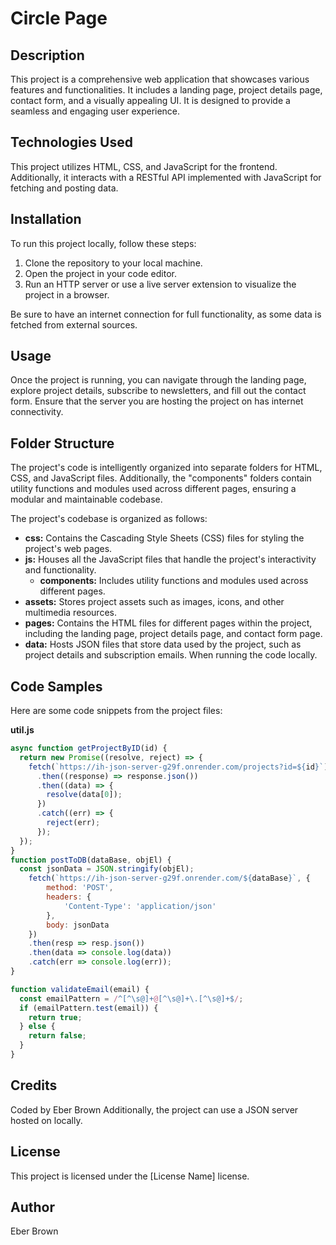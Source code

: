 # Circle Page

## Description
This project is a comprehensive web application that showcases various features and functionalities. It includes a landing page, project details page, contact form, and a visually appealing UI. It is designed to provide a seamless and engaging user experience.

## Technologies Used
This project utilizes HTML, CSS, and JavaScript for the frontend. Additionally, it interacts with a RESTful API implemented with JavaScript for fetching and posting data.

## Installation
To run this project locally, follow these steps:
1. Clone the repository to your local machine.
2. Open the project in your code editor.
3. Run an HTTP server or use a live server extension to visualize the project in a browser.

Be sure to have an internet connection for full functionality, as some data is fetched from external sources.

## Usage
Once the project is running, you can navigate through the landing page, explore project details, subscribe to newsletters, and fill out the contact form. Ensure that the server you are hosting the project on has internet connectivity.

## Folder Structure
The project's code is intelligently organized into separate folders for HTML, CSS, and JavaScript files. Additionally, the "components" folders contain utility functions and modules used across different pages, ensuring a modular and maintainable codebase.

The project's codebase is organized as follows:

- **css:** Contains the Cascading Style Sheets (CSS) files for styling the project's web pages.
- **js:** Houses all the JavaScript files that handle the project's interactivity and functionality.
    - **components:** Includes utility functions and modules used across different pages.
- **assets:** Stores project assets such as images, icons, and other multimedia resources.
- **pages:** Contains the HTML files for different pages within the project, including the landing page, project details page, and contact form page.
- **data:** Hosts JSON files that store data used by the project, such as project details and subscription emails. When running the code locally. 

## Code Samples
Here are some code snippets from the project files:

**util.js**
```javascript
async function getProjectByID(id) {
  return new Promise((resolve, reject) => {
    fetch(`https://ih-json-server-g29f.onrender.com/projects?id=${id}`)
      .then((response) => response.json())
      .then((data) => {
        resolve(data[0]);
      })
      .catch((err) => {
        reject(err);
      });
  });
}
function postToDB(dataBase, objEl) {
  const jsonData = JSON.stringify(objEl);
    fetch(`https://ih-json-server-g29f.onrender.com/${dataBase}`, {
        method: 'POST',
        headers: {
            'Content-Type': 'application/json'
        },
        body: jsonData
    })
    .then(resp => resp.json())
    .then(data => console.log(data))
    .catch(err => console.log(err));
}

function validateEmail(email) {
  const emailPattern = /^[^\s@]+@[^\s@]+\.[^\s@]+$/;
  if (emailPattern.test(email)) {
    return true;
  } else {
    return false;
  }
}
```

## Credits
Coded by Eber Brown
Additionally, the project can use a JSON server hosted on locally.

## License

This project is licensed under the [License Name] license.

## Author

Eber Brown